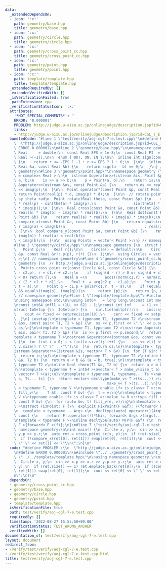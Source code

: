 ```yaml
---
data:
  _extendedDependsOn:
  - icon: ':x:'
    path: geometry/base.hpp
    title: geometry/base.hpp
  - icon: ':x:'
    path: geometry/circle.hpp
    title: geometry/circle.hpp
  - icon: ':x:'
    path: geometry/cross_point_cc.hpp
    title: geometry/cross_point_cc.hpp
  - icon: ':x:'
    path: geometry/point.hpp
    title: geometry/point.hpp
  - icon: ':x:'
    path: template/template.hpp
    title: template/template.hpp
  _extendedRequiredBy: []
  _extendedVerifiedWith: []
  _isVerificationFailed: true
  _pathExtension: cpp
  _verificationStatusIcon: ':x:'
  attributes:
    '*NOT_SPECIAL_COMMENTS*': ''
    ERROR: '0.000001'
    PROBLEM: http://judge.u-aizu.ac.jp/onlinejudge/description.jsp?id=CGL_7_E
    links:
    - http://judge.u-aizu.ac.jp/onlinejudge/description.jsp?id=CGL_7_E
  bundledCode: "#line 1 \"test/verify/aoj-cgl-7-e.test.cpp\"\n#define PROBLEM \\\n\
    \  \"http://judge.u-aizu.ac.jp/onlinejudge/description.jsp?id=CGL_7_E\"\n#define\
    \ ERROR 0.000001\n\n#line 2 \"geometry/base.hpp\"\n\nnamespace geometry {\n  using\
    \ Real     = double;\n  const Real EPS = 1e-8;\n  const Real PI  = acos(static_cast<\
    \ Real >(-1));\n\n  enum { OUT, ON, IN };\n\n  inline int sign(const Real &r)\
    \ {\n    return r <= -EPS ? -1 : r >= EPS ? 1 : 0;\n  }\n\n  inline bool equals(const\
    \ Real &a, const Real &b) {\n    return sign(a - b) == 0;\n  }\n} // namespace\
    \ geometry\n#line 3 \"geometry/point.hpp\"\n\nnamespace geometry {\n  using Point\
    \ = complex< Real >;\n\n  istream &operator>>(istream &is, Point &p) {\n    Real\
    \ a, b;\n    is >> a >> b;\n    p = Point(a, b);\n    return is;\n  }\n\n  ostream\
    \ &operator<<(ostream &os, const Point &p) {\n    return os << real(p) << \" \"\
    \ << imag(p);\n  }\n\n  Point operator*(const Point &p, const Real &d) {\n   \
    \ return Point(real(p) * d, imag(p) * d);\n  }\n\n  // rotate point p counterclockwise\
    \ by theta rad\n  Point rotate(Real theta, const Point &p) {\n    return Point(cos(theta)\
    \ * real(p) - sin(theta) * imag(p),\n                 sin(theta) * real(p) + cos(theta)\
    \ * imag(p));\n  }\n\n  Real cross(const Point &a, const Point &b) {\n    return\
    \ real(a) * imag(b) - imag(a) * real(b);\n  }\n\n  Real dot(const Point &a, const\
    \ Point &b) {\n    return real(a) * real(b) + imag(a) * imag(b);\n  }\n\n  bool\
    \ compare_x(const Point &a, const Point &b) {\n    return equals(real(a), real(b))\
    \ ? imag(a) < imag(b)\n                                    : real(a) < real(b);\n\
    \  }\n\n  bool compare_y(const Point &a, const Point &b) {\n    return equals(imag(a),\
    \ imag(b)) ? real(a) < real(b)\n                                    : imag(a)\
    \ < imag(b);\n  }\n\n  using Points = vector< Point >;\n} // namespace geometry\n\
    #line 3 \"geometry/circle.hpp\"\n\nnamespace geometry {\n  struct Circle {\n \
    \   Point p;\n    Real r{};\n\n    Circle() = default;\n\n    Circle(const Point\
    \ &p, const Real &r): p(p), r(r) {}\n  };\n\n  using Circles = vector< Circle\
    \ >;\n} // namespace geometry\n#line 4 \"geometry/cross_point_cc.hpp\"\n\nnamespace\
    \ geometry {\n  // http://judge.u-aizu.ac.jp/onlinejudge/description.jsp?id=CGL_7_E\n\
    \  Points cross_point_cc(const Circle &c1, const Circle &c2) {\n    Real d = abs(c1.p\
    \ - c2.p), r = c1.r + c2.r;\n    if (sign(d - r) > 0 or sign(d + c1.r - c2.r)\
    \ < 0) return {};\n    Real a =\n        acos((norm(c1.r) - norm(c2.r) + norm(d))\
    \ / (2 * c1.r * d));\n    Real t  = arg(c2.p - c1.p);\n    Point p = c1.p + polar(c1.r,\
    \ t + a);\n    Point q = c1.p + polar(c1.r, t - a);\n    if (equals(real(p), real(q))\
    \ && equals(imag(p), imag(q)))\n      return {p};\n    return {p, q};\n  }\n}\
    \ // namespace geometry\n#line 1 \"template/template.hpp\"\n#include <bits/stdc++.h>\n\
    \nusing namespace std;\n\nusing int64   = long long;\nconst int mod = 1e9 + 7;\n\
    \nconst int64 infll = (1LL << 62) - 1;\nconst int inf     = (1 << 30) - 1;\n\n\
    struct IoSetup {\n  IoSetup() {\n    cin.tie(nullptr);\n    ios::sync_with_stdio(false);\n\
    \    cout << fixed << setprecision(10);\n    cerr << fixed << setprecision(10);\n\
    \  }\n} iosetup;\n\ntemplate < typename T1, typename T2 >\nostream &operator<<(ostream\
    \ &os, const pair< T1, T2 > &p) {\n  os << p.first << \" \" << p.second;\n  return\
    \ os;\n}\n\ntemplate < typename T1, typename T2 >\nistream &operator>>(istream\
    \ &is, pair< T1, T2 > &p) {\n  is >> p.first >> p.second;\n  return is;\n}\n\n\
    template < typename T >\nostream &operator<<(ostream &os, const vector< T > &v)\
    \ {\n  for (int i = 0; i < (int)v.size(); i++) {\n    os << v[i] << (i + 1 !=\
    \ v.size() ? \" \" : \"\");\n  }\n  return os;\n}\n\ntemplate < typename T >\n\
    istream &operator>>(istream &is, vector< T > &v) {\n  for (T &in: v) is >> in;\n\
    \  return is;\n}\n\ntemplate < typename T1, typename T2 >\ninline bool chmax(T1\
    \ &a, T2 b) {\n  return a < b && (a = b, true);\n}\n\ntemplate < typename T1,\
    \ typename T2 >\ninline bool chmin(T1 &a, T2 b) {\n  return a > b && (a = b, true);\n\
    }\n\ntemplate < typename T = int64 >\nvector< T > make_v(size_t a) {\n  return\
    \ vector< T >(a);\n}\n\ntemplate < typename T, typename... Ts >\nauto make_v(size_t\
    \ a, Ts... ts) {\n  return vector< decltype(make_v< T >(ts...)) >(a,\n       \
    \                                         make_v< T >(ts...));\n}\n\ntemplate\
    \ < typename T, typename V >\ntypename enable_if< is_class< T >::value == 0 >::type\
    \ fill_v(\n    T &t, const V &v) {\n  t = v;\n}\n\ntemplate < typename T, typename\
    \ V >\ntypename enable_if< is_class< T >::value != 0 >::type fill_v(\n    T &t,\
    \ const V &v) {\n  for (auto &e: t) fill_v(e, v);\n}\n\ntemplate < typename F\
    \ >\nstruct FixPoint: F {\n  explicit FixPoint(F &&f): F(forward< F >(f)) {}\n\
    \n  template < typename... Args >\n  decltype(auto) operator()(Args &&...args)\
    \ const {\n    return F::operator()(*this, forward< Args >(args)...);\n  }\n};\n\
    \ntemplate < typename F >\ninline decltype(auto) MFP(F &&f) {\n  return FixPoint<\
    \ F >{forward< F >(f)};\n}\n#line 7 \"test/verify/aoj-cgl-7-e.test.cpp\"\n\nusing\
    \ namespace geometry;\n\nint main() {\n  Circle x, y;\n  cin >> x.p >> x.r >>\
    \ y.p >> y.r;\n  auto ret = cross_point_cc(x, y);\n  if (ret.size() == 1) ret.emplace_back(ret[0]);\n\
    \  if (!compare_x(ret[0], ret[1])) swap(ret[0], ret[1]);\n  cout << ret[0] <<\
    \ \" \" << ret[1] << \"\\n\";\n}\n"
  code: "#define PROBLEM \\\n  \"http://judge.u-aizu.ac.jp/onlinejudge/description.jsp?id=CGL_7_E\"\
    \n#define ERROR 0.000001\n\n#include \"../../geometry/cross_point_cc.hpp\"\n#include\
    \ \"../../template/template.hpp\"\n\nusing namespace geometry;\n\nint main() {\n\
    \  Circle x, y;\n  cin >> x.p >> x.r >> y.p >> y.r;\n  auto ret = cross_point_cc(x,\
    \ y);\n  if (ret.size() == 1) ret.emplace_back(ret[0]);\n  if (!compare_x(ret[0],\
    \ ret[1])) swap(ret[0], ret[1]);\n  cout << ret[0] << \" \" << ret[1] << \"\\\
    n\";\n}\n"
  dependsOn:
  - geometry/cross_point_cc.hpp
  - geometry/base.hpp
  - geometry/circle.hpp
  - geometry/point.hpp
  - template/template.hpp
  isVerificationFile: true
  path: test/verify/aoj-cgl-7-e.test.cpp
  requiredBy: []
  timestamp: '2022-08-27 15:55:50+09:00'
  verificationStatus: TEST_WRONG_ANSWER
  verifiedWith: []
documentation_of: test/verify/aoj-cgl-7-e.test.cpp
layout: document
redirect_from:
- /verify/test/verify/aoj-cgl-7-e.test.cpp
- /verify/test/verify/aoj-cgl-7-e.test.cpp.html
title: test/verify/aoj-cgl-7-e.test.cpp
---
```

